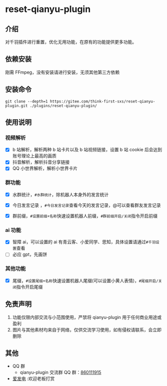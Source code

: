 # reset-qianyu-plugin

## 介绍

对千羽插件进行重置，优化无用功能，在原有的功能提供更多功能。

## 依赖安装

刚需 FFmpeg，没有安装请进行安装，无须其他第三方依赖

## 安装命令

```
git clone --depth=1 https://gitee.com/think-first-sxs/reset-qianyu-plugin.git ./plugins/reset-qianyu-plugin/
```

## 使用说明

### 视频解析

- [x] b 站解析，解析两种 b 站卡片以及 b 站视频链接，设置 b 站 cookie 后会达到账号理论上最高的画质
- [x] 抖音解析，解析抖音分享链接
- [x] QQ 小世界解析，解析小世界卡片

### 群功能

- [x] 水群统计，`#水群统计`，除机器人本身外的发言统计

- [x] 今日发言记录 ，`#今日发言记录`查看今天的发言记录，@可以查看群友发言记录

- [x] 群前缀，`#设置前缀+名称`快速设置机器人前缀，`#群前缀开启/关闭`指令开启前缀

### ai 功能

- [x] 智障 ai，可以设置的 ai 有青云客、小爱同学、思知，具体设置请通过`#千羽设置`查看
- [ ] 必应 gpt，先画饼

### 其他功能

- [x] 尾缀，`#设置尾缀+名称`快速设置机器人尾缀(可以设置小黄人表情)，`#尾缀开启/关闭`指令开启尾缀

## 免责声明

1. 功能仅限内部交流与小范围使用，严禁将 qianyu-plugin 用于任何商业用途或盈利
2. 图片与其他素材均来自于网络，仅供交流学习使用，如有侵权请联系，会立即删除

## 其他

- QQ 群
  - qianyu-plugin 交流群 QQ 群：[860111915](http://qm.qq.com/cgi-bin/qm/qr?_wv=1027&k=ZJEKletp5HiYrz1T28nV21-xOXwlC89J&authKey=fYvmzDU8wu4moRw1GEc%2FVboJMDvQQV%2F6aIGGIz2elD5U53bOqGpC9YRz2k4Msvuy&noverify=0&group_code=860111915)
- [爱发电](https://afdian.net/a/qianyu-plugin) :欢迎老板打赏
